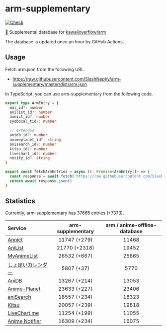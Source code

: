 # arm-supplementary

[![Check](https://github.com/SlashNephy/arm-supplementary/actions/workflows/check-node.yml/badge.svg)](https://github.com/SlashNephy/arm-supplementary/actions/workflows/check-node.yml)

💊 Supplemental database for [kawaiioverflow/arm](https://github.com/kawaiioverflow/arm)

The database is updated once an hour by GitHub Actions.

## Usage

Fetch arm.json from the following URL.

- https://raw.githubusercontent.com/SlashNephy/arm-supplementary/master/dist/arm.json

In TypeScript, you can use arm-supplementary from the following code.

```TypeScript
export type ArmEntry = {
  mal_id?: number
  anilist_id?: number
  annict_id?: number
  syobocal_tid?: number

  // extended
  anidb_id?: number
  animeplanet_id?: string
  anisearch_id?: number
  kitsu_id?: number
  livechart_id?: number
  notify_id?: string
}

export const fetchArmEntries = async (): Promise<ArmEntry[]> => {
  const response = await fetch('https://raw.githubusercontent.com/SlashNephy/arm-supplementary/master/dist/arm.json')
  return await response.json()
}
```

## Statistics

Currently, arm-supplementary has 37665 entries (+7373).

| Service                                     | arm-supplementary | arm / anime-offline-database |
| :------------------------------------------ | :---------------: | :--------------------------: |
| [Annict](https://annict.com)                |   11747 (+279)    |            11468             |
| [AniList](https://anilist.co)               |   21770 (+2318)   |            19452             |
| [MyAnimeList](https://myanimelist.net)      |   26532 (+667)    |            25865             |
| [しょぼいカレンダー](https://cal.syoboi.jp) |    5807 (+37)     |             5770             |
| [AniDB](https://anidb.net)                  |   13267 (+214)    |            13053             |
| [Anime-Planet](https://anime-planet.com)    |   23633 (+227)    |            23406             |
| [aniSearch](https://anisearch.com)          |   18557 (+234)    |            18323             |
| [Kitsu](https://kitsu.io)                   |   20057 (+239)    |            19818             |
| [LiveChart.me](https://livechart.me)        |   11254 (+199)    |            11055             |
| [Anime Notifier](https://notify.moe)        |   16309 (+234)    |            16075             |
